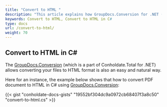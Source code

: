 ```yaml
---
title: "Convert to HTML "
description: "This article explains how GroupDocs.Conversion for .NET (which is a part of Conholdate.Total for .NET) supports convert to HTML."
keywords: Convert to HTML, Convert to HTML in C#
type: docs
url: /convert-to-html/
weight: 70
---
```


## Convert to HTML in C#

The [GroupDocs.Conversion](https://products.groupdocs.com/conversion/net) (which is a part of Conholdate.Total for .NET) allows converting your files to HTML format is also an easy and natural way.

Here for an instance, the example below shows that how to convert PDF document to HTML in C# using [GroupDocs.Conversion](https://products.groupdocs.com/conversion/net):

{{< gist "conholdate-docs-gists" "19552bf304dc9a0972cb68407f3a8c50" "convert-to-html.cs" >}}











